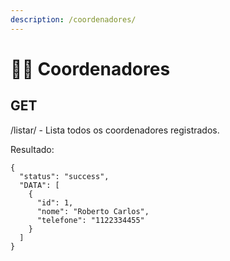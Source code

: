 ```yaml
---
description: /coordenadores/
---
```


# 👨‍⚖️ Coordenadores

## GET

/listar/ - Lista todos os coordenadores registrados.

Resultado:

```
{
  "status": "success",
  "DATA": [
    {
      "id": 1,
      "nome": "Roberto Carlos",
      "telefone": "1122334455"
    }
  ]
}
```

